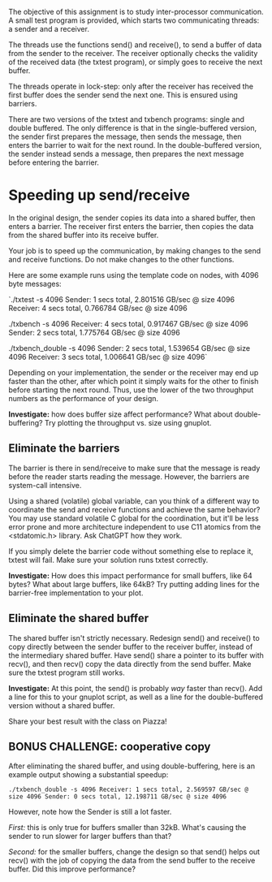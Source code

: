 
The objective of this assignment is to study inter-processor 
communication. A small test program is provided, which 
starts two communicating threads: a sender and a receiver. 

The threads use the functions send() and receive(), to send a buffer of 
data from the sender to the receiver. The receiver optionally checks the
validity of the received data (the txtest program), or simply goes to
receive the next buffer.

The threads operate in lock-step: only after the receiver has received the first buffer
does the sender send the next one. This is ensured using barriers. 

There are two versions of the txtest and txbench programs: single and double buffered. The only
difference is that in the single-buffered version, the sender first prepares the message,
then sends the message, then enters the barrier to wait for the next round. In the
double-buffered version, the sender instead sends a message, then prepares the next message before entering
the barrier. 

# Speeding up send/receive

In the original design, the sender copies its data into a shared buffer, then enters a barrier. 
The receiver first enters the barrier, then copies the data from the shared buffer into its receive buffer. 

Your job is to speed up the communication, by making changes to the send and receive functions. Do not make
changes to the other functions.

Here are some example runs using the template code on nodes, with 4096 byte messages:

`./txtest -s 4096
Sender: 1 secs total, 2.801516 GB/sec @ size 4096
Receiver: 4 secs total, 0.766784 GB/sec @ size 4096

./txbench -s 4096
Receiver: 4 secs total, 0.917467 GB/sec @ size 4096
Sender: 2 secs total, 1.775764 GB/sec @ size 4096

./txbench_double -s 4096
Sender: 2 secs total, 1.539654 GB/sec @ size 4096
Receiver: 3 secs total, 1.006641 GB/sec @ size 4096`

Depending on your implementation, the sender or the receiver may end up faster than the other, after which point it simply waits for the other to finish before starting the next round. Thus, use the lower of the two throughput numbers as the performance of your design.

**Investigate:** how does buffer size affect performance? What about double-buffering? Try plotting the throughput vs. size using gnuplot. 

## Eliminate the barriers

The barrier is there in send/receive to make sure that the message is ready before the reader starts reading the message. 
However, the barriers are system-call intensive. 

Using a shared (volatile) global variable, can you think of a different way to coordinate the send and receive functions 
and achieve the same behavior? You may use standard volatile C global for the coordination, but it'll be less error prone and more architecture independent to use C11 atomics from the <stdatomic.h> library. Ask ChatGPT how they work. 

If you simply delete the barrier code without something else to replace it, txtest will fail. Make sure your solution runs txtest correctly.

**Investigate:** How does this impact performance for small buffers, like 64 bytes? What about large buffers, like 64kB? Try putting
adding lines for the barrier-free implementation to your plot. 

## Eliminate the shared buffer

The shared buffer isn't strictly necessary. Redesign send() and receive() to copy directly between the sender buffer to the receiver buffer, instead of the intermediary shared buffer. Have send() share a pointer to its buffer with recv(), and then recv() copy the data directly from the send buffer. Make sure the txtest program still works. 

**Investigate:** At this point, the send() is probably *way* faster than recv(). Add a line for this to your gnuplot script, as well as a line for the double-buffered version without a shared buffer.  

Share your best result with the class on Piazza! 

## BONUS CHALLENGE: cooperative copy

After eliminating the shared buffer, and using double-buffering, here is an example output showing a substantial speedup:

`./txbench_double -s 4096
Receiver: 1 secs total, 2.569597 GB/sec @ size 4096
Sender: 0 secs total, 12.198711 GB/sec @ size 4096`

However, note how the Sender is still a lot faster. 

*First:* this is only true for buffers smaller than 32kB. What's causing the sender to run slower for larger buffers than that?

*Second:* for the smaller buffers, change the design so that send() helps out recv() with the job of copying the data from the send buffer to the receive buffer. Did this improve performance?




